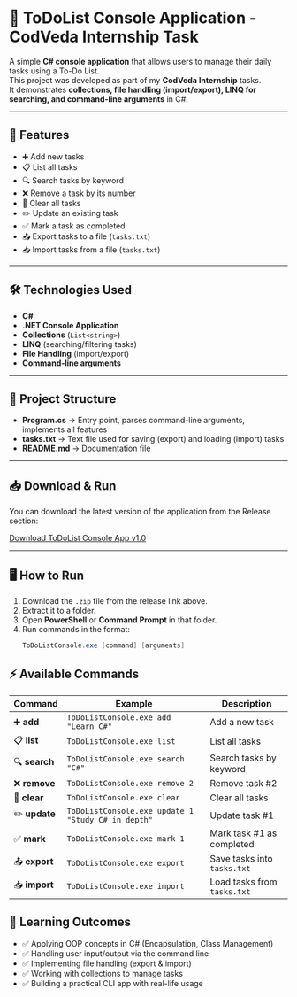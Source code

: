 # 📝 ToDoList Console Application - CodVeda Internship Task

A simple **C# console application** that allows users to manage their daily tasks using a To-Do List.  
This project was developed as part of my **CodVeda Internship** tasks.  
It demonstrates **collections, file handling (import/export), LINQ for searching, and command-line arguments** in C#.

---

## 🚀 Features
- ➕ Add new tasks  
- 📋 List all tasks  
- 🔍 Search tasks by keyword  
- ❌ Remove a task by its number  
- 🧹 Clear all tasks  
- ✏️ Update an existing task  
- ✅ Mark a task as completed  
- 📤 Export tasks to a file (`tasks.txt`)  
- 📥 Import tasks from a file (`tasks.txt`)  

---

## 🛠️ Technologies Used
- **C#**  
- **.NET Console Application**  
- **Collections** (`List<string>`)  
- **LINQ** (searching/filtering tasks)  
- **File Handling** (import/export)  
- **Command-line arguments**  

---

## 📂 Project Structure
- **Program.cs** → Entry point, parses command-line arguments, implements all features  
- **tasks.txt** → Text file used for saving (export) and loading (import) tasks  
- **README.md** → Documentation file  

---

## 📥 Download & Run
You can download the latest version of the application from the Release section:

[Download ToDoList Console App v1.0](https://github.com/Ahmed-Ayman630/ToDoList-ConsoleApp/releases/download/v1.0/ToDoListConsole.zip)

---

## 🖥️ How to Run
1. Download the `.zip` file from the release link above.  
2. Extract it to a folder.  
3. Open **PowerShell** or **Command Prompt** in that folder.  
4. Run commands in the format:
   ```powershell
   ToDoListConsole.exe [command] [arguments]

## ⚡ Available Commands

| Command | Example | Description |
|---------|---------|-------------|
| ➕ **add** | `ToDoListConsole.exe add "Learn C#"` | Add a new task |
| 📋 **list** | `ToDoListConsole.exe list` | List all tasks |
| 🔍 **search** | `ToDoListConsole.exe search "C#"` | Search tasks by keyword |
| ❌ **remove** | `ToDoListConsole.exe remove 2` | Remove task #2 |
| 🧹 **clear** | `ToDoListConsole.exe clear` | Clear all tasks |
| ✏️ **update** | `ToDoListConsole.exe update 1 "Study C# in depth"` | Update task #1 |
| ✅ **mark** | `ToDoListConsole.exe mark 1` | Mark task #1 as completed |
| 📤 **export** | `ToDoListConsole.exe export` | Save tasks into `tasks.txt` |
| 📥 **import** | `ToDoListConsole.exe import` | Load tasks from `tasks.txt` |


## 🎯 Learning Outcomes
- ✅ Applying OOP concepts in C# (Encapsulation, Class Management)
- ✅ Handling user input/output via the command line
- ✅ Implementing file handling (export & import)
- ✅ Working with collections to manage tasks
- ✅ Building a practical CLI app with real-life usage
  


